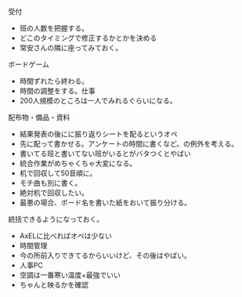 受付
- 班の人数を把握する。
- どこのタイミングで修正するかとかを決める
- 常安さんの隣に座ってみておく。

ボードゲーム
- 時間ずれたら終わる。
- 時間の調整をする。仕事
- 200人規模のところは一人でみれるぐらいになる。

配布物・備品・資料
- 結果発表の後にに振り返りシートを配るというオペ
- 先に配って書かせる。アンケートの時間に書くなど。の例外を考える。
- 書いてる班と書いてない班がいるとがバタつくとやばい
- 統合作業がめちゃくちゃ大変になる。
- 机で回収して50音順に。
- モチ曲も別に書く。
- 絶対机で回収したい。
- 最悪の場合、ボード名を書いた紙をおいて振り分ける。

統括できるようになっておく。
- AxELに比べればオペは少ない
- 時間管理
- 今の所前入りできてるからいいけど、その後はやばい。
- 人事PC
- 空調は一番寒い温度+最強でいい
- ちゃんと映るかを確認
